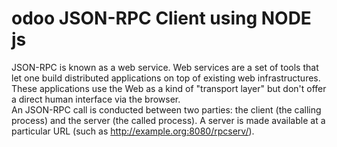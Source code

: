 odoo JSON-RPC Client using NODE js
===================
JSON-RPC is known as a web service. Web services are a set of tools that let one build distributed applications on top of existing web infrastructures. These applications use the Web as a kind of "transport layer" but don't offer a direct human interface via the browser.
<br>
An JSON-RPC call is conducted between two parties: the client (the calling process) and the server (the called process). A server is made available at a particular URL (such as http://example.org:8080/rpcserv/).

